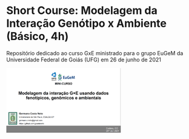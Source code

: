 # **Short Course**: Modelagem da Interação Genótipo x Ambiente (Básico, 4h)

Repositório dedicado ao curso GxE ministrado para o grupo EuGeM da Universidade Federal de Goiás (UFG) em 26 de junho de 2021

<img align="center" src="/fig/Curso_capa.png" width="60%" height="60%">
